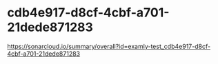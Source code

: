 # cdb4e917-d8cf-4cbf-a701-21dede871283
https://sonarcloud.io/summary/overall?id=examly-test_cdb4e917-d8cf-4cbf-a701-21dede871283
